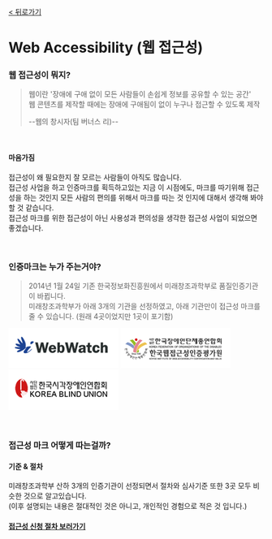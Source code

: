 [< 뒤로가기](../README.md)

# Web Accessibility (웹 접근성)

### 웹 접근성이 뭐지?
> 웹이란 '장애에 구애 없이 모든 사람들이 손쉽게 정보를 공유할 수 있는 공간'  
> 웹 콘텐츠를 제작할 때에는 장애에 구애됨이 없이 누구나 접근할 수 있도록 제작 
>
> --웹의 창시자(팀 버너스 리)--

<br />

#### 마음가짐
접근성이 왜 필요한지 잘 모르는 사람들이 아직도 많습니다.  
접근성 사업을 하고 인증마크를 획득하고있는 지금 이 시점에도, 마크를 따기위해 접근성을 하는 것인지 모든 사람의 편의를 위해서 마크를 따는 것 인지에 대해서 생각해 봐야 할 것 같습니다.  
접근성 마크를 위한 접근성이 아닌 사용성과 편의성을 생각한 접근성 사업이 되었으면 좋겠습니다.  

<br />

### 인증마크는 누가 주는거야?
> 2014년 1월 24일 기존 한국정보화진흥원에서 미래창조과학부로 품질인증기관이 바뀝니다.  
> 미래창조과학부가 아래 3개의 기관을 선정하였고, 아래 기관만이 접근성 마크를 줄 수 있습니다.
> (원래 4곳이었지만 1곳이 포기함)  

[![웹와치](images/gov_logo02.gif)](http://www.webwatch.or.kr) [![한국웹접근성인증평가원](images/gov_logo01.gif)](http://www.wa.or.kr) [![한국시각장애인연합회](images/gov_logo03.gif)](http://www.kbuwel.or.kr)

<br />

### 접근성 마크 어떻게 따는걸까?

#### 기준 & 절차
미래창조과학부 산하 3개의 인증기관이 선정되면서 절차와 심사기준 또한 3곳 모두 비슷한 것으로 알고있습니다.  
(이후 설명되는 내용은 절대적인 것은 아니고, 개인적인 경험으로 적은 것 입니다.)

#### [접근성 신청 절차 보러가기](procedure.md)  